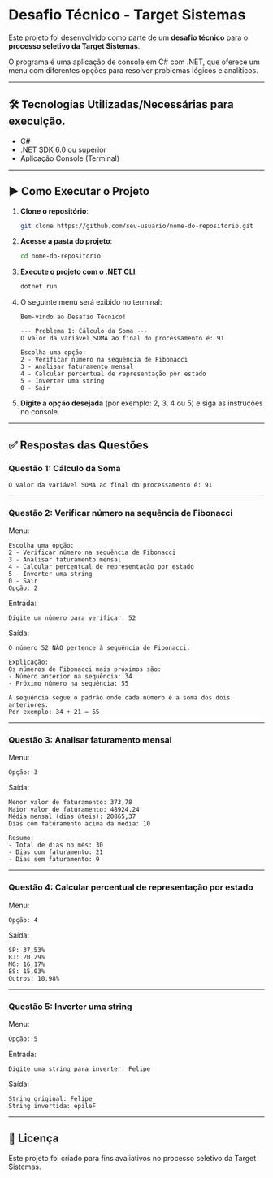 
# Desafio Técnico - Target Sistemas

Este projeto foi desenvolvido como parte de um **desafio técnico** para o **processo seletivo da Target Sistemas**.

O programa é uma aplicação de console em C# com .NET, que oferece um menu com diferentes opções para resolver problemas lógicos e analíticos.

---

## 🛠️ Tecnologias Utilizadas/Necessárias para execulção.

- C#
- .NET SDK 6.0 ou superior
- Aplicação Console (Terminal)
  
---

## ▶️ Como Executar o Projeto

1. **Clone o repositório**:
   ```bash
   git clone https://github.com/seu-usuario/nome-do-repositorio.git
   ```

2. **Acesse a pasta do projeto**:
   ```bash
   cd nome-do-repositorio
   ```

3. **Execute o projeto com o .NET CLI**:
   ```bash
   dotnet run
   ```

4. O seguinte menu será exibido no terminal:

   ```
   Bem-vindo ao Desafio Técnico!

   --- Problema 1: Cálculo da Soma ---
   O valor da variável SOMA ao final do processamento é: 91

   Escolha uma opção:
   2 - Verificar número na sequência de Fibonacci
   3 - Analisar faturamento mensal
   4 - Calcular percentual de representação por estado
   5 - Inverter uma string
   0 - Sair
   ```

5. **Digite a opção desejada** (por exemplo: 2, 3, 4 ou 5) e siga as instruções no console.

---

## ✅ Respostas das Questões

### Questão 1: Cálculo da Soma

```
O valor da variável SOMA ao final do processamento é: 91
```

---

### Questão 2: Verificar número na sequência de Fibonacci

Menu:
```
Escolha uma opção:
2 - Verificar número na sequência de Fibonacci
3 - Analisar faturamento mensal
4 - Calcular percentual de representação por estado
5 - Inverter uma string
0 - Sair
Opção: 2
```

Entrada:
```
Digite um número para verificar: 52
```

Saída:
```
O número 52 NÃO pertence à sequência de Fibonacci.

Explicação:
Os números de Fibonacci mais próximos são:
- Número anterior na sequência: 34
- Próximo número na sequência: 55

A sequência segue o padrão onde cada número é a soma dos dois anteriores:
Por exemplo: 34 + 21 = 55
```

---

### Questão 3: Analisar faturamento mensal

Menu:
```
Opção: 3
```

Saída:
```
Menor valor de faturamento: 373,78
Maior valor de faturamento: 48924,24
Média mensal (dias úteis): 20865,37
Dias com faturamento acima da média: 10

Resumo:
- Total de dias no mês: 30
- Dias com faturamento: 21
- Dias sem faturamento: 9
```

---

### Questão 4: Calcular percentual de representação por estado

Menu:
```
Opção: 4
```

Saída:
```
SP: 37,53%
RJ: 20,29%
MG: 16,17%
ES: 15,03%
Outros: 10,98%
```

---

### Questão 5: Inverter uma string

Menu:
```
Opção: 5
```

Entrada:
```
Digite uma string para inverter: Felipe
```

Saída:
```
String original: Felipe
String invertida: epileF
```

---

## 📄 Licença

Este projeto foi criado para fins avaliativos no processo seletivo da Target Sistemas.
